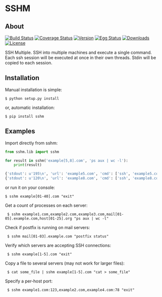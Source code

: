 # SSHM
## About
[![Build Status](https://travis-ci.org/rolobio/sshm.png?branch=master)](https://travis-ci.org/rolobio/sshm)
[![Coverage Status](https://coveralls.io/repos/rolobio/sshm/badge.png?branch=coveralls-install)](https://coveralls.io/r/rolobio/sshm?branch=coveralls-install)
[![Version](https://pypip.in/v/sshm/badge.png)](https://pypi.python.org/pypi/sshm/)
[![Egg Status](https://pypip.in/egg/sshm/badge.png)](https://pypi.python.org/pypi/sshm/)
[![Downloads](https://pypip.in/d/sshm/badge.png?period=month)](https://pypi.python.org/pypi/sshm/)
[![License](https://pypip.in/license/sshm/badge.png)](https://gnu.org/licenses/gpl.html)

SSH Multiple. SSH into multiple machines and execute a single command. Each ssh
session will be executed at once in their own threads. Stdin will be copied to
each session.

## Installation
Manual installation is simple:

    $ python setup.py install

or, automatic installation:

    $ pip install sshm

## Examples
Import directly from sshm:

```python
from sshm.lib import sshm

for result in sshm('example[5,8].com', 'ps aux | wc -l'):
    print(result)

{'stdout': u'195\n', 'url': 'example5.com', 'cmd': ['ssh', 'example5.com', 'ps aux | wc -l'], 'return_code': 0, 'stderr': u'', 'port': ''}
{'stdout': u'120\n', 'url': 'example8.com', 'cmd': ['ssh', 'example8.com', 'ps aux | wc -l'], 'return_code': 0, 'stderr': u'', 'port': ''}
```
or run it on your console:

    $ sshm example[01-40].com "exit"


Get a count of processes on each server:

     $ sshm example1.com,example2.com,example3.com,mail[01-05].example.com,host[01-25].org "ps aux | wc -l"

Check if postfix is running on mail servers:

     $ sshm mail[01-03].example.com "postfix status"

Verify which servers are accepting SSH connections:

     $ sshm example[1-5].com "exit"

Copy a file to several servers (may not work for larger files):

     $ cat some_file | sshm example[1-5].com "cat > some_file"

Specify a per-host port:

     $ sshm example1.com:123,example2.com,example4.com:78 "exit"


